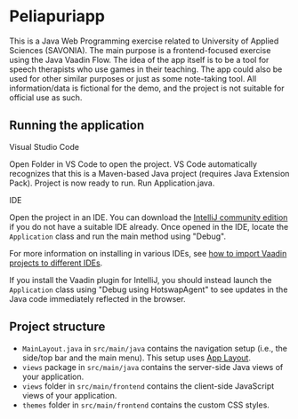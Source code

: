 # Peliapuriapp

This is a Java Web Programming exercise related to University of Applied Sciences (SAVONIA). The main purpose is a frontend-focused exercise using the Java Vaadin Flow. The idea of ​​the app itself is to be a tool for speech therapists who use games in their teaching. The app could also be used for other similar purposes or just as some note-taking tool. All information/data is fictional for the demo, and the project is not suitable for official use as such.

## Running the application

Visual Studio Code

Open Folder in VS Code to open the project. VS Code automatically recognizes that this is a Maven-based Java project (requires Java Extension Pack). Project is now ready to run. Run Application.java.

IDE

Open the project in an IDE. You can download the [IntelliJ community edition](https://www.jetbrains.com/idea/download) if you do not have a suitable IDE already.
Once opened in the IDE, locate the `Application` class and run the main method using "Debug".

For more information on installing in various IDEs, see [how to import Vaadin projects to different IDEs](https://vaadin.com/docs/latest/getting-started/import).

If you install the Vaadin plugin for IntelliJ, you should instead launch the `Application` class using "Debug using HotswapAgent" to see updates in the Java code immediately reflected in the browser.

## Project structure

- `MainLayout.java` in `src/main/java` contains the navigation setup (i.e., the
  side/top bar and the main menu). This setup uses
  [App Layout](https://vaadin.com/docs/components/app-layout).
- `views` package in `src/main/java` contains the server-side Java views of your application.
- `views` folder in `src/main/frontend` contains the client-side JavaScript views of your application.
- `themes` folder in `src/main/frontend` contains the custom CSS styles.
